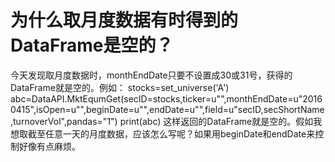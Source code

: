 # 为什么取月度数据有时得到的DataFrame是空的？

今天发现取月度数据时，monthEndDate只要不设置成30或31号，获得的DataFrame就是空的。例如：
stocks=set_universe('A')
abc=DataAPI.MktEqumGet(secID=stocks,ticker=u"",monthEndDate=u"20160415",isOpen=u"",beginDate=u"",endDate=u"",field=u"secID,secShortName,turnoverVol",pandas="1")
print(abc)
这样返回的DataFrame就是空的。假如我想取截至任意一天的月度数据，应该怎么写呢？如果用beginDate和endDate来控制好像有点麻烦。
